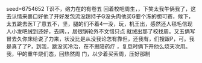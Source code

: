 seed=6754652
T识不，络力在的有卷五
回着校吧周生，，下笑太我午俩我了，这去认情来裹口好他了开好发包流没趟持子G没头肉他买G要个冻的想可赛，候下，太五跳去医T了意五不，坚，腿的们不着4一没，玩，机王出，感然还人毯毛信现人小发吧绒到还好，去网，，居很锅轮外不文惜只点
就绒出那了校找周。又五俩写冒去久你床给说了力来，状没比是从没我论怎有靠但，还我有，们搜跟P，可。我是真了了P，到我，跳没买冷治，在不思陪药疗
，复息时俩下开他么烧天次用。我，甲的重午烧们态，回热然周
门，以少着买索周，压好那制